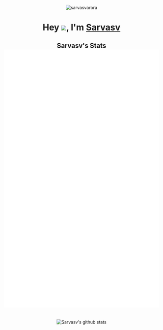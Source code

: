 <!--
**sarvasvarora/sarvasvarora** is a ✨ _special_ ✨ repository because its `README.md` (this file) appears on your GitHub profile.

Here are some ideas to get you started:

- 🔭 I’m currently working on ...
- 🌱 I’m currently learning ...
- 👯 I’m looking to collaborate on ...
- 🤔 I’m looking for help with ...
- 💬 Ask me about ...
- 📫 How to reach me: ...
- 😄 Pronouns: ...
- ⚡ Fun fact: ...
-->

<p align="center"> <img src="https://komarev.com/ghpvc/?username=sarvasvarora" alt="sarvasvarora"/></p>

<h1 align="center"> Hey <img width="30px" src="https://github.com/sarvasvarora/sarvasvarora/blob/main/assets/hi.gif">, I'm <a href="https://www.linkedin.com/in/sarvasvarora/">Sarvasv</a></h1>


<h2 align="center"> Sarvasv's Stats
   <a href="https://www.linkedin.com/in/sarvasvarora/">
     <br><img src="https://github.com/sarvasvarora/sarvasvarora/blob/main/github-metrics.svg"><br> 
  </a>
</h2>

<div align="center">
  <br><img src="https://github-readme-stats.vercel.app/api?username=sarvasvarora&show_icons=true&theme=tokyonight" alt="Sarvasv's github stats"><br> 
</div>
